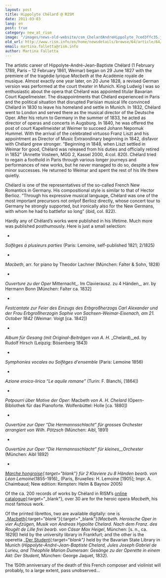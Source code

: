 ```yaml
---
layout: post
title: Hippolyte Chélard @ RISM
date: 2011-03-03
lang: en
post: true
category: new_at_rism
image: "/images/news-old-website/csm_ChelardAndreHippolyte_7ced3ffc35.jpg"
old_url: http://www.rism.info/en/home/newsdetails/browse/64/article/64/hippolyte-chelard-rism.html
email: martina.falletta@rism.info
author: Martina Falletta
---
```


The artistic career of Hippolyte-André-Jean-Baptiste Chélard (1 February 1789, Paris – 12 February 1861, Weimar) began on 29 June 1827 with the premiere of the tragédie lyrique _Macbeth_ at the Académie royale de musique. Almost exactly one year later, on 20 June 1828, a revised German version was performed at the court theater in Munich. King Ludwig I was so enthusiastic about the opera that Chélard was appointed titular Bavarian Court Kapellmeister. The disappointments that Chélard experienced in Paris and the political situation that disrupted Parisian musical life convinced Chélard in 1830 to leave his homeland and settle in Munich. In 1832, Chélard went to London and served there as the musical director of the Deutsche Oper. After his return to Germany in the summer of 1833, he acted as director of operas and concerts in Augsburg. In 1840, he was offered the post of court Kapellmeister at Weimer to succeed Johann Nepomuk Hummel. With the arrival of the celebrated virtuoso Franz Liszt and his appointment as Director of Music Extraordinary beginning in 1842, disfavor with Chélard grew stronger. “Beginning in 1848, when Liszt settled in Weimar for good, Chélard was released from his duties and officially retired in 1852” (Annette Vosteen, MGG 2, Kassel 2000, 4:col. 820). Chélard tried to regain a foothold in Paris through various longer journeys and performances of new works, but he never managed to do so, despite a few minor successes. He returned to Weimar and spent the rest of his life there quietly.

Chélard is one of the representatives of the so-called French New Romantics in Germany. His compositional style is similar to that of Hector Berlioz. “Through his expressive musical language, Chélard was one of the most important precursors not onlyof Berlioz directly, whose concert tour to Germany he strongly supported, but ironically also for the New Germans, with whom he had to battlefor so long” (ibid, col. 822).

Hardly any of Chélard’s works were published in his lifetime. Much more was published posthumously. Here is just a small selection:

-

_Solfèges á plusieurs parties_ (Paris: Lemoine, self-published 1821; 2/1825)

-

_Macbeth_, arr. for piano by Theodor Lachner (München: Falter & Sohn, 1828)

-

_Ouverture zu der Oper_ Mitternacht_. Im Clavierausz. zu 4 Händen_, arr. by Hermann Bonn [München: Falter ca. 1832]

-

_Festcantate zur Feier des Einzugs des Erbgroßherzogs Carl Alexander und der Frau Erbgroßherzogin Sophie von Sachsen-Weimar-Eisenach, am 21. October 1842_ (Weimar: Voigt [ca. 1842])

-

_Album für Gesang (mit Original-Beiträgen von A. H._ _Chelard),_ed. by Rudolf Hirsch (Leipzig: Bösenberg 1843)

-

_Symphonies vocales ou Solfèges d'ensemble_ (Paris: Lemoine 1856)

-

_Azione eroico-lirica “Le aquile romane”_ (Turin: F. Blanchi, [1864])

-

_Potpourri über Motive der Oper:_ Macbeth _von A. H. Chelard_ (Opern-Bibliothek für das Pianoforte. Wolfenbüttel: Holle [ca. 1880])

-

_Ouvertüre zur Oper “Die Hermannsschlacht” für grosses Orchester arrangiert von Wilh. Pötzsch_ (München: Aibl, 1891)

-

_Ouvertüre zur Oper “Die Hermannsschlacht” für kleines__Orchester_ (München: Aibl 1892)

-

_[Marche hongroise](http://gallica.bnf.fr/ark:/12148/bpt6k3954851){:target="_blank"} für 2 Klaviere zu 8 Händen bearb. von Léon Lemoine__(1855-1916)_ (Paris, Bruxelles: H. Lemoine [1905]; Impr. A. Chaimbaud; New edition: Kempten: Helm & Baynov 2005)


Of the ca. 200 records of works by Chélard in RISM’s [online catalogue](https://opac.rism.info/search?View=rism&author=Hippolyte+Ch%C3%A9lard){:target="_blank"}, over 30 are for the heroic opera _Macbeth_, his most famous work.

Of the printed librettos, two are available digitally: one is _[Macbeth](http://publikationen.ub.uni-frankfurt.de/volltexte/2008/110603/){:target="_blank"}_[](http://publikationen.ub.uni-frankfurt.de/volltexte/2008/110603/){:target="_blank"}(_Macbeth. Heroische Oper in vier Aufzügen, Musik von Andreas Hypolite Chelard. Nach dem Franz. des Rougêt de Lille frei bearb. von Cäsar Max Heigel_, München: [s. n., ca. 1829]) held by the university library in Frankfurt; and the other is the operetta _[Der Student](http://daten.digitale-sammlungen.de/bsb00054329/image_1){:target="_blank"}_ held by the Bavarian State Library in Munich (_Hippolyte-André-Jean-Baptiste Chelard,_ _Jules Joseph Gabriel de Lurieu, and Théophile Marion Dumersan: Gesänge zu der Operette in einem Akt: Der Student_, München: George Jaquet, 1832).

The 150th anniversary of the death of this French composer and violinist will probably, to a large extent, pass unobserved...